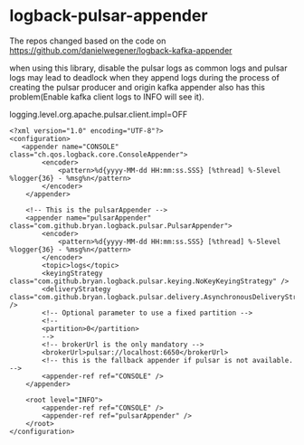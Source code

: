 # logback-pulsar-appender

The repos changed based on the code on https://github.com/danielwegener/logback-kafka-appender

when using this library, disable the pulsar logs as common logs and pulsar logs may lead to 
deadlock when they append logs during the process of creating the pulsar producer 
and origin kafka appender also has this problem(Enable kafka client logs to INFO will see it).

logging.level.org.apache.pulsar.client.impl=OFF

```
<?xml version="1.0" encoding="UTF-8"?>
<configuration>
   <appender name="CONSOLE" class="ch.qos.logback.core.ConsoleAppender">
        <encoder>
            <pattern>%d{yyyy-MM-dd HH:mm:ss.SSS} [%thread] %-5level %logger{36} - %msg%n</pattern>
        </encoder>
    </appender>

    <!-- This is the pulsarAppender -->
    <appender name="pulsarAppender" class="com.github.bryan.logback.pulsar.PulsarAppender">
        <encoder>
            <pattern>%d{yyyy-MM-dd HH:mm:ss.SSS} [%thread] %-5level %logger{36} - %msg%n</pattern>
        </encoder>
        <topic>logs</topic>
        <keyingStrategy class="com.github.bryan.logback.pulsar.keying.NoKeyKeyingStrategy" />
        <deliveryStrategy class="com.github.bryan.logback.pulsar.delivery.AsynchronousDeliveryStrategy" />
        <!-- Optional parameter to use a fixed partition -->
        <!--
        <partition>0</partition>
        -->
        <!-- brokerUrl is the only mandatory -->
        <brokerUrl>pulsar://localhost:6650</brokerUrl>
        <!-- this is the fallback appender if pulsar is not available. -->
        <appender-ref ref="CONSOLE" />
    </appender>

    <root level="INFO">
        <appender-ref ref="CONSOLE" />
        <appender-ref ref="pulsarAppender" />
    </root>
</configuration>
```